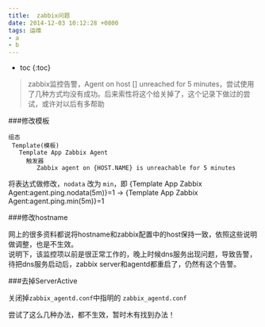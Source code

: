 ```yaml
---
title:  zabbix问题
date: 2014-12-03 10:12:28 +0800
tags: 运维 
- a
- b
---
```


* toc 
{:toc}

>zabbix监控告警，Agent on host [] unreached for 5 minutes，尝试使用了几种方式均没有成功。后来索性将这个给关掉了，这个记录下做过的尝试，或许对以后有多帮助


###修改模板

    组态
     Template(模板)
       Template App Zabbix Agent
         触发器
            Zabbix agent on {HOST.NAME} is unreachable for 5 minutes
            
将表达式做修改，`nodata` 改为 `min`，即
    {Template App Zabbix Agent:agent.ping.nodata(5m)}=1
    ->
    {Template App Zabbix Agent:agent.ping.min(5m)}=1

###修改hostname

网上的很多资料都说将hostname和zabbix配置中的host保持一致，依照这些说明做调整，也是不生效。   
说明下，该监控项以前是很正常工作的，晚上时候dns服务出现问题，导致告警，待把dns服务启动后，zabbix server和agentd都重启了，仍然有这个告警。
    
###去掉ServerActive

关闭掉`zabbix_agentd.conf`中指明的 `zabbix_agentd.conf`

尝试了这么几种办法，都不生效，暂时木有找到办法！
